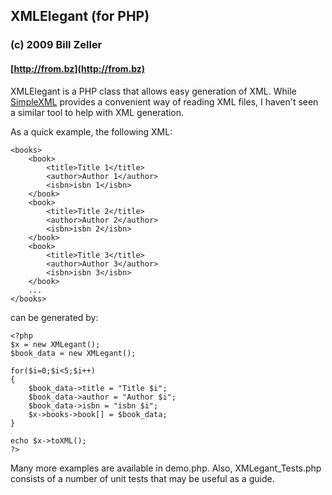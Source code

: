 ## XMLElegant (for PHP)

### (c) 2009 Bill Zeller
#### [http://from.bz](http://from.bz)

XMLElegant is a PHP class that allows easy generation of XML. While [SimpleXML][SimpleXML] provides a convenient way of reading XML files, I haven't seen a similar tool to help with XML generation.

As a quick example, the following XML:

    <books>
        <book>
            <title>Title 1</title>
            <author>Author 1</author>
            <isbn>isbn 1</isbn>
        </book>
        <book>
            <title>Title 2</title>
            <author>Author 2</author>
            <isbn>isbn 2</isbn>
        </book>
        <book>
            <title>Title 3</title>
            <author>Author 3</author>
            <isbn>isbn 3</isbn>
        </book>
        ...
    </books>    

can be generated by:

    <?php
    $x = new XMLegant();
    $book_data = new XMLegant();

    for($i=0;$i<5;$i++)
    {
        $book_data->title = "Title $i";
        $book_data->author = "Author $i";
        $book_data->isbn = "isbn $i";
        $x->books->book[] = $book_data;
    }

    echo $x->toXML();
    ?>

Many more examples are available in demo.php. Also, XMLegant_Tests.php consists of a number of unit tests that may be useful as a guide.

[SimpleXML]: http://php.net/simplexml

